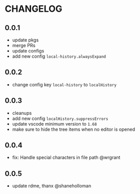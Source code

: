 # CHANGELOG

## 0.0.1

- update pkgs
- merge PRs
- update configs
- add new config `local-history.alwaysExpand`

## 0.0.2

- change config key `local-history` to `localHistory`

## 0.0.3

- cleanups
- add new config `localHistory.suppressErrors`
- update vscode minimum version to `1.68`
- make sure to hide the tree items when no editor is opened

## 0.0.4

- fix: Handle special characters in file path @wrgrant

## 0.0.5

- update rdme, thanx @shaneholloman
